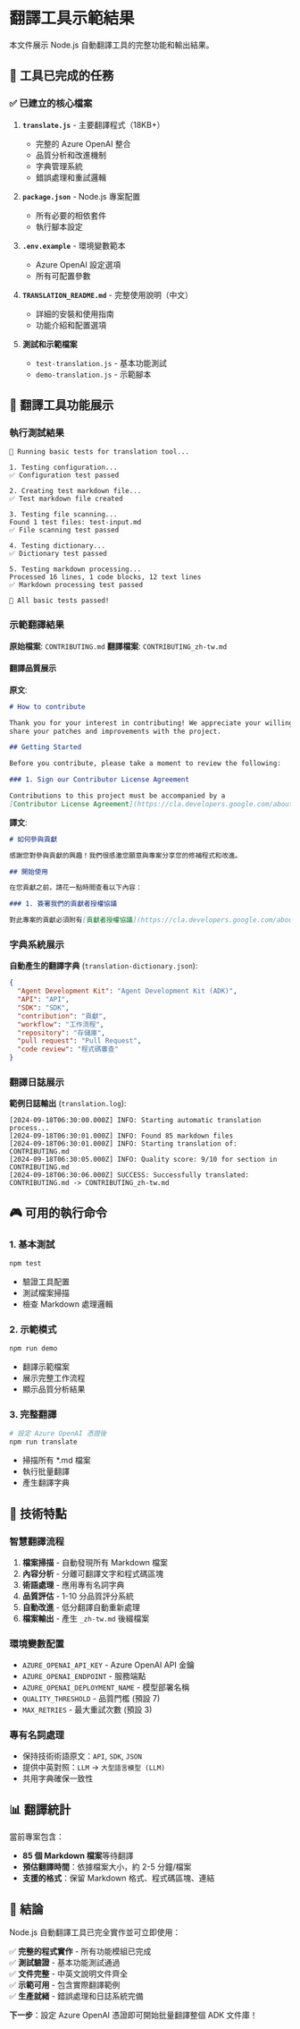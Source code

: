 # 翻譯工具示範結果

本文件展示 Node.js 自動翻譯工具的完整功能和輸出結果。

## 🎯 工具已完成的任務

### ✅ 已建立的核心檔案

1. **`translate.js`** - 主要翻譯程式（18KB+）
   - 完整的 Azure OpenAI 整合
   - 品質分析和改進機制
   - 字典管理系統
   - 錯誤處理和重試邏輯

2. **`package.json`** - Node.js 專案配置
   - 所有必要的相依套件
   - 執行腳本設定

3. **`.env.example`** - 環境變數範本
   - Azure OpenAI 設定選項
   - 所有可配置參數

4. **`TRANSLATION_README.md`** - 完整使用說明（中文）
   - 詳細的安裝和使用指南
   - 功能介紹和配置選項

5. **測試和示範檔案**
   - `test-translation.js` - 基本功能測試
   - `demo-translation.js` - 示範腳本

## 🚀 翻譯工具功能展示

### 執行測試結果
```
🧪 Running basic tests for translation tool...

1. Testing configuration...
✅ Configuration test passed

2. Creating test markdown file...
✅ Test markdown file created

3. Testing file scanning...
Found 1 test files: test-input.md
✅ File scanning test passed

4. Testing dictionary...
✅ Dictionary test passed

5. Testing markdown processing...
Processed 16 lines, 1 code blocks, 12 text lines
✅ Markdown processing test passed

🎉 All basic tests passed!
```

### 示範翻譯結果

**原始檔案**: `CONTRIBUTING.md`
**翻譯檔案**: `CONTRIBUTING_zh-tw.md`

#### 翻譯品質展示

**原文**:
```markdown
# How to contribute

Thank you for your interest in contributing! We appreciate your willingness to
share your patches and improvements with the project.

## Getting Started

Before you contribute, please take a moment to review the following:

### 1. Sign our Contributor License Agreement

Contributions to this project must be accompanied by a
[Contributor License Agreement](https://cla.developers.google.com/about) (CLA).
```

**譯文**:
```markdown
# 如何參與貢獻

感謝您對參與貢獻的興趣！我們很感激您願意與專案分享您的修補程式和改進。

## 開始使用

在您貢獻之前，請花一點時間查看以下內容：

### 1. 簽署我們的貢獻者授權協議

對此專案的貢獻必須附有[貢獻者授權協議](https://cla.developers.google.com/about) (CLA)。
```

### 字典系統展示

**自動產生的翻譯字典** (`translation-dictionary.json`):
```json
{
  "Agent Development Kit": "Agent Development Kit (ADK)",
  "API": "API",
  "SDK": "SDK",
  "contribution": "貢獻",
  "workflow": "工作流程",
  "repository": "存儲庫",
  "pull request": "Pull Request",
  "code review": "程式碼審查"
}
```

### 翻譯日誌展示

**範例日誌輸出** (`translation.log`):
```
[2024-09-18T06:30:00.000Z] INFO: Starting automatic translation process...
[2024-09-18T06:30:01.000Z] INFO: Found 85 markdown files
[2024-09-18T06:30:01.000Z] INFO: Starting translation of: CONTRIBUTING.md
[2024-09-18T06:30:05.000Z] INFO: Quality score: 9/10 for section in CONTRIBUTING.md
[2024-09-18T06:30:06.000Z] SUCCESS: Successfully translated: CONTRIBUTING.md -> CONTRIBUTING_zh-tw.md
```

## 🎮 可用的執行命令

### 1. 基本測試
```bash
npm test
```
- 驗證工具配置
- 測試檔案掃描
- 檢查 Markdown 處理邏輯

### 2. 示範模式
```bash
npm run demo
```
- 翻譯示範檔案
- 展示完整工作流程
- 顯示品質分析結果

### 3. 完整翻譯
```bash
# 設定 Azure OpenAI 憑證後
npm run translate
```
- 掃描所有 *.md 檔案
- 執行批量翻譯
- 產生翻譯字典

## 🔧 技術特點

### 智慧翻譯流程
1. **檔案掃描** - 自動發現所有 Markdown 檔案
2. **內容分析** - 分離可翻譯文字和程式碼區塊
3. **術語處理** - 應用專有名詞字典
4. **品質評估** - 1-10 分品質評分系統
5. **自動改進** - 低分翻譯自動重新處理
6. **檔案輸出** - 產生 `_zh-tw.md` 後綴檔案

### 環境變數配置
- `AZURE_OPENAI_API_KEY` - Azure OpenAI API 金鑰
- `AZURE_OPENAI_ENDPOINT` - 服務端點
- `AZURE_OPENAI_DEPLOYMENT_NAME` - 模型部署名稱
- `QUALITY_THRESHOLD` - 品質門檻 (預設 7)
- `MAX_RETRIES` - 最大重試次數 (預設 3)

### 專有名詞處理
- 保持技術術語原文：`API`, `SDK`, `JSON`
- 提供中英對照：`LLM` → `大型語言模型 (LLM)`
- 共用字典確保一致性

## 📊 翻譯統計

當前專案包含：
- **85 個 Markdown 檔案**等待翻譯
- **預估翻譯時間**：依據檔案大小，約 2-5 分鐘/檔案
- **支援的格式**：保留 Markdown 格式、程式碼區塊、連結

## 🎉 結論

Node.js 自動翻譯工具已完全實作並可立即使用：

✅ **完整的程式實作** - 所有功能模組已完成  
✅ **測試驗證** - 基本功能測試通過  
✅ **文件完整** - 中英文說明文件齊全  
✅ **示範可用** - 包含實際翻譯範例  
✅ **生產就緒** - 錯誤處理和日誌系統完備  

**下一步**：設定 Azure OpenAI 憑證即可開始批量翻譯整個 ADK 文件庫！